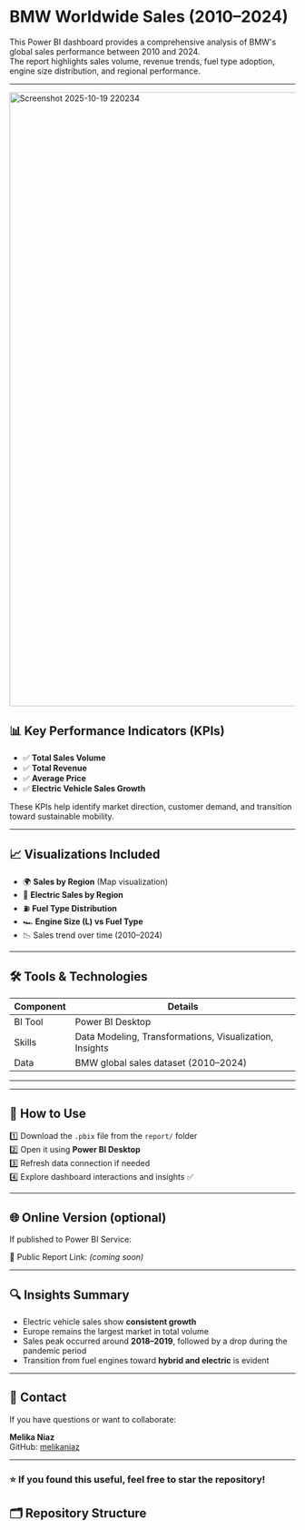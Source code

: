 # BMW Worldwide Sales (2010–2024)

This Power BI dashboard provides a comprehensive analysis of BMW's global sales performance between 2010 and 2024.  
The report highlights sales volume, revenue trends, fuel type adoption, engine size distribution, and regional performance.

---
<img width="1920" height="1080" alt="Screenshot 2025-10-19 220234" src="https://github.com/user-attachments/assets/e8a31aec-8e04-40f3-9a46-da1ef01063d4" />

## 📊 Key Performance Indicators (KPIs)

- ✅ **Total Sales Volume**
- ✅ **Total Revenue**
- ✅ **Average Price**
- ✅ **Electric Vehicle Sales Growth**

These KPIs help identify market direction, customer demand, and transition toward sustainable mobility.

---

## 📈 Visualizations Included

- 🌍 **Sales by Region** (Map visualization)
- 🔋 **Electric Sales by Region**
- ⛽ **Fuel Type Distribution**
- 🏎️ **Engine Size (L) vs Fuel Type**
- 📉 Sales trend over time (2010–2024)

---

## 🛠 Tools & Technologies

| Component | Details |
|----------|---------|
| BI Tool | Power BI Desktop |
| Skills | Data Modeling, Transformations, Visualization, Insights |
| Data | BMW global sales dataset (2010–2024) |

---

---

## 🚀 How to Use

1️⃣ Download the `.pbix` file from the `report/` folder  
2️⃣ Open it using **Power BI Desktop**  
3️⃣ Refresh data connection if needed  
4️⃣ Explore dashboard interactions and insights ✅

---

## 🌐 Online Version (optional)

If published to Power BI Service:

🔗 Public Report Link: *(coming soon)*

---

## 🔍 Insights Summary

- Electric vehicle sales show **consistent growth**
- Europe remains the largest market in total volume
- Sales peak occurred around **2018–2019**, followed by a drop during the pandemic period
- Transition from fuel engines toward **hybrid and electric** is evident

---

## 📩 Contact

If you have questions or want to collaborate:

**Melika Niaz**  
GitHub: [melikaniaz](https://github.com/melikaniaz)

---

### ⭐ If you found this useful, feel free to star the repository!


## 🗂 Repository Structure

